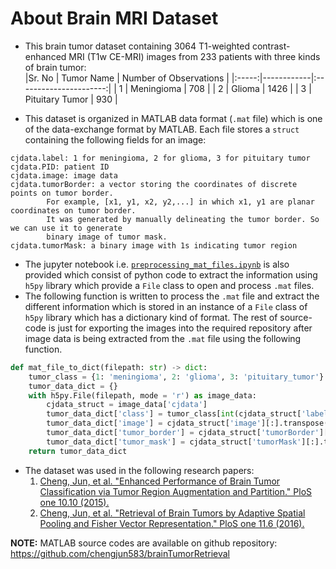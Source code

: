 # About Brain MRI Dataset  
- This brain tumor dataset containing 3064 T1-weighted contrast-enhanced MRI (T1w CE-MRI) images from 233 patients with three kinds of brain tumor:  
  |Sr. No | Tumor Name | Number of Observations |
  |:-----:|------------|:----------------------:|
  | 1 | Meningioma | 708 |
  | 2 | Glioma | 1426 |
  | 3 | Pituitary Tumor | 930 |

- This dataset is organized in MATLAB data format (`.mat` file) which is one of the data-exchange format by MATLAB. Each file stores a `struct` containing the following fields for an image:

```text
cjdata.label: 1 for meningioma, 2 for glioma, 3 for pituitary tumor
cjdata.PID: patient ID
cjdata.image: image data
cjdata.tumorBorder: a vector storing the coordinates of discrete points on tumor border.
		For example, [x1, y1, x2, y2,...] in which x1, y1 are planar coordinates on tumor border.
		It was generated by manually delineating the tumor border. So we can use it to generate
		binary image of tumor mask.
cjdata.tumorMask: a binary image with 1s indicating tumor region
```

- The jupyter notebook i.e. [`preprocessing_mat_files.ipynb`](https://nbviewer.jupyter.org/github/strikersps/Brain-MRI-Image-Classification-Using-Deep-Learning/blob/main/Brain-Tumor-Dataset/preprocessing_mat_files.ipynb) is also provided which consist of python code to extract the information using `h5py` library which provide a `File` class to open and process `.mat` files.
- The following function is written to process the `.mat` file and extract the different information which is stored in an instance of a `File` class of `h5py` library which has a dictionary kind of format. The rest of source-code is just for exporting the images into the required repository after image data is being extracted from the `.mat` file using the following function.

```python
def mat_file_to_dict(filepath: str) -> dict:
	tumor_class = {1: 'meningioma', 2: 'glioma', 3: 'pituitary_tumor'}
	tumor_data_dict = {}
	with h5py.File(filepath, mode = 'r') as image_data:
		cjdata_struct = image_data['cjdata']
		tumor_data_dict['class'] = tumor_class[int(cjdata_struct['label'][0, 0])]
		tumor_data_dict['image'] = cjdata_struct['image'][:].transpose()
		tumor_data_dict['tumor_border'] = cjdata_struct['tumorBorder'][0]
		tumor_data_dict['tumor_mask'] = cjdata_struct['tumorMask'][:].transpose()
	return tumor_data_dict
```

- The dataset was used in the following research papers:
  1.  [Cheng, Jun, et al. "Enhanced Performance of Brain Tumor Classification via Tumor Region Augmentation and Partition." PloS one 10.10 (2015).](https://journals.plos.org/plosone/article?id=10.1371/journal.pone.0140381)
  2.  [Cheng, Jun, et al. "Retrieval of Brain Tumors by Adaptive Spatial Pooling and Fisher Vector Representation." PloS one 11.6 (2016).](https://journals.plos.org/plosone/article?id=10.1371/journal.pone.0157112)

**NOTE:** MATLAB source codes are available on github repository: https://github.com/chengjun583/brainTumorRetrieval
